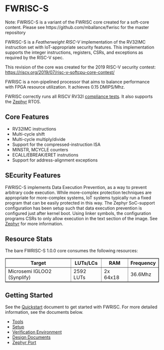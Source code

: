 # FWRISC-S 

<div class="note"></div>
Note: FWRISC-S is a variant of the FWRISC core created for a soft-core content. 
Please see https://github.com/mballance/fwrisc for the master repository

FWRISC-S is a _Featherweight RISC-V_ implementation of the RV32IMC instruction set with
IoT-appropriate security features. This implementation supports the integer instructions,
registers, CSRs, and exceptions as required by the RISC-V spec.

This revision of the core was created for the 2019 RISC-V security contest:
https://riscv.org/2019/07/risc-v-softcpu-core-contest/

FWRISC is a non-pipelined processor that aims to balance performance with FPGA resource utilization. 
It achieves 0.15 DMIPS/Mhz.

FWRISC correctly runs all RISCV RV32I [compliance tests](https://github.com/riscv/riscv-compliance).
It also supports the [Zephyr](https://www.zephyrproject.org/) RTOS.

## Core Features

- RV32IMC instructions
- Multi-cycle shift
- Multi-cycle multiply/divide
- Support for the compressed-instruction ISA
- MINSTR, MCYCLE counters
- ECALL/EBREAK/ERET instrutions
- Support for address-alignment exceptions

## SEcurity Features
FWRISC-S implements Data Execution Prevention, as a way to prevent arbitrary code
execution. While more-complex protection techniques are appropriate for more-complex
systems, IoT systems typically run a fixed program that can be easily protected in
this way. 
The Zephyr SoC-support configuration has been setup such that data execution prevention
is configured just after kernel boot. Using linker symbols, the configuration
programs CSRs to only allow execution in the text section of the image. See 
[Zephyr](doc/fwrisc_zephyr.md) for more information.

## Resource Stats
The bare FWRISC-S 1.0.0 core consumes the following resources:

<table border="1">
<tr>
<th>Target</th><th>LUTs/LCs</th><th>RAM</th><th>Frequency</th>
</tr>
<tr><td>Microsemi IGLOO2 (Synplify)</td><td>2592 LUTs</td><td>2x 64x18</td><td>36.6Mhz</td></tr>
</table>

## Getting Started

See the [Quickstart](doc/fwrisc_quickstart.md) document to get started with FWRISC. For more 
detailed information, see the documents below.

- [Tools](doc/fwrisc_tools.md)
- [Setup](doc/fwrisc_setup.md)
- [Verification Environment](doc/fwrisc_verification.md)
- [Design Documents](doc/fwrisc_design.md)
- [Zephyr Port](doc/fwrisc_zephyr.md)


